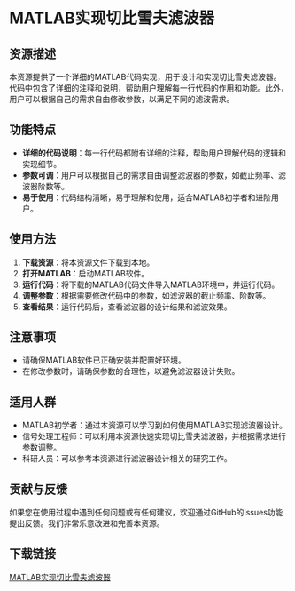# MATLAB实现切比雪夫滤波器

## 资源描述

本资源提供了一个详细的MATLAB代码实现，用于设计和实现切比雪夫滤波器。代码中包含了详细的注释和说明，帮助用户理解每一行代码的作用和功能。此外，用户可以根据自己的需求自由修改参数，以满足不同的滤波需求。

## 功能特点

- **详细的代码说明**：每一行代码都附有详细的注释，帮助用户理解代码的逻辑和实现细节。
- **参数可调**：用户可以根据自己的需求自由调整滤波器的参数，如截止频率、滤波器阶数等。
- **易于使用**：代码结构清晰，易于理解和使用，适合MATLAB初学者和进阶用户。

## 使用方法

1. **下载资源**：将本资源文件下载到本地。
2. **打开MATLAB**：启动MATLAB软件。
3. **运行代码**：将下载的MATLAB代码文件导入MATLAB环境中，并运行代码。
4. **调整参数**：根据需要修改代码中的参数，如滤波器的截止频率、阶数等。
5. **查看结果**：运行代码后，查看滤波器的设计结果和滤波效果。

## 注意事项

- 请确保MATLAB软件已正确安装并配置好环境。
- 在修改参数时，请确保参数的合理性，以避免滤波器设计失败。

## 适用人群

- MATLAB初学者：通过本资源可以学习到如何使用MATLAB实现滤波器设计。
- 信号处理工程师：可以利用本资源快速实现切比雪夫滤波器，并根据需求进行参数调整。
- 科研人员：可以参考本资源进行滤波器设计相关的研究工作。

## 贡献与反馈

如果您在使用过程中遇到任何问题或有任何建议，欢迎通过GitHub的Issues功能提出反馈。我们非常乐意改进和完善本资源。

## 下载链接

[MATLAB实现切比雪夫滤波器](https://pan.quark.cn/s/b22610e4e3bf)